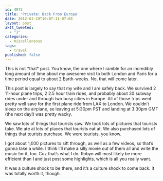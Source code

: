 ```yaml
---
id: 4973
title: 'Private: Back From Europe'
date: 2012-03-29T10:07:11-07:00
layout: post
aktt_tweeted:
  - "1"
categories:
  - miscellaneous
tags:
  - travel
published: false
---
```

This is not \*that\* post. You know, the one where I ramble for an incredibly long amount of time about my awesome visit to both London and Paris for a time period equal to about 2 Earth-weeks. No, that will come later.

This post is largely to say that my wife and I are safely back. We survived 2 11-hour plane trips, 2 2.5 hour train rides, and probably about 30 subway rides under and through two busy cities in Europe. All of those trips went pretty well save for the first plane ride from LAX to London. We couldn&#8217;t sleep on the airplane, so leaving at 5:30pm PST and landing at 3:30pm GMT (the next day!) was pretty wacky.

We saw lots of things that tourists saw. We took lots of pictures that tourists take. We ate at lots of places that tourists eat at. We also purchased lots of things that tourists purchase. We were tourists, you know.

I got about 1,000 pictures to sift through, as well as a few videos, so that&#8217;s gonna take a while. I think I&#8217;ll make a silly movie out of them all and write the music for it, too. Cuz that&#8217;s what I do. Robyn will most likely be more efficient than I and just post some highlights, which is all you really want.

It was a culture shock to be there, and it&#8217;s a culture shock to come back. It was totally worth it, though.
